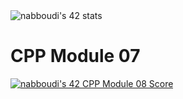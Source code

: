 
<img src="https://badge.mediaplus.ma/greenbinary/nabboudi" alt="nabboudi's 42 stats" />

<h1> CPP Module 07</h1><a href="https://github.com/JaeSeoKim/badge42"><img src="https://badge42.vercel.app/api/v2/cl2i38be2007409md2cz0rqtt/project/2563398" alt="nabboudi's 42 CPP Module 08 Score" /></a>
